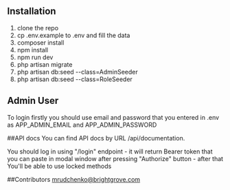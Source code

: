 ## Installation

1. clone the repo
2. cp .env.example to .env and fill the data
3. composer install
4. npm install
5. npm run dev
6. php artisan migrate
7. php artisan db:seed --class=AdminSeeder
8. php artisan db:seed --class=RoleSeeder

## Admin User
To login firstly you should use email and password that you entered in .env as APP_ADMIN_EMAIL and APP_ADMIN_PASSWORD

##API docs 
You can find API docs by URL /api/documentation.

You should log in using "/login" endpoint - it will return Bearer token that you can paste in modal window after 
pressing "Authorize" button - after that You'll be able to use locked methods

##Contributors
mrudchenko@brightgrove.com
